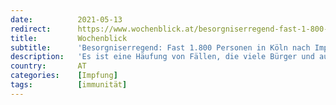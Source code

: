 ```yaml
---
date:          2021-05-13
redirect:      https://www.wochenblick.at/besorgniserregend-fast-1-800-personen-in-koeln-nach-impfung-infiziert/
title:         Wochenblick
subtitle:      'Besorgniserregend: Fast 1.800 Personen in Köln nach Impfung infiziert'
description:   'Es ist eine Häufung von Fällen, die viele Bürger und auch Experten beunruhigt. In Köln wurden mindestens 1.789 Personen positiv auf Corona getestet – nach ihrer Inpfung. Auch der Chef des städtischen Gesundheitsamtes ist wegen dieser Entwicklung in Sorge.'
country:       AT
categories:    [Impfung]
tags:          [immunität]
---
```


